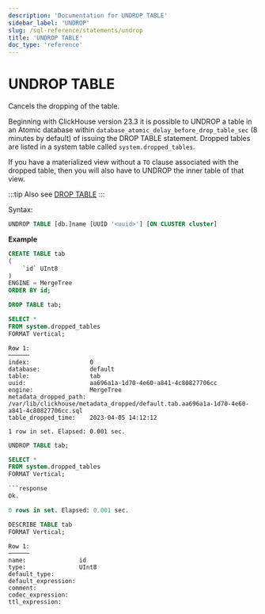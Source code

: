 ```yaml
---
description: 'Documentation for UNDROP TABLE'
sidebar_label: 'UNDROP'
slug: /sql-reference/statements/undrop
title: 'UNDROP TABLE'
doc_type: 'reference'
---
```


# UNDROP TABLE

Cancels the dropping of the table.

Beginning with ClickHouse version 23.3 it is possible to UNDROP a table in an Atomic database
within `database_atomic_delay_before_drop_table_sec` (8 minutes by default) of issuing the DROP TABLE statement.  Dropped tables are listed in 
a system table called `system.dropped_tables`.

If you have a materialized view without a `TO` clause associated with the dropped table, then you will also have to UNDROP the inner table of that view.

:::tip
Also see [DROP TABLE](/sql-reference/statements/drop.md)
:::

Syntax:

```sql
UNDROP TABLE [db.]name [UUID '<uuid>'] [ON CLUSTER cluster]
```

**Example**

```sql
CREATE TABLE tab
(
    `id` UInt8
)
ENGINE = MergeTree
ORDER BY id;

DROP TABLE tab;

SELECT *
FROM system.dropped_tables
FORMAT Vertical;
```

```response
Row 1:
──────
index:                 0
database:              default
table:                 tab
uuid:                  aa696a1a-1d70-4e60-a841-4c80827706cc
engine:                MergeTree
metadata_dropped_path: /var/lib/clickhouse/metadata_dropped/default.tab.aa696a1a-1d70-4e60-a841-4c80827706cc.sql
table_dropped_time:    2023-04-05 14:12:12

1 row in set. Elapsed: 0.001 sec. 
```

```sql
UNDROP TABLE tab;

SELECT *
FROM system.dropped_tables
FORMAT Vertical;

```response
Ok.

0 rows in set. Elapsed: 0.001 sec. 
```

```sql
DESCRIBE TABLE tab
FORMAT Vertical;
```

```response
Row 1:
──────
name:               id
type:               UInt8
default_type:       
default_expression: 
comment:            
codec_expression:   
ttl_expression:     
```
